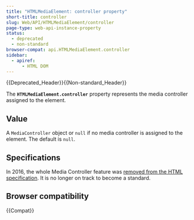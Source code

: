 ```yaml
---
title: "HTMLMediaElement: controller property"
short-title: controller
slug: Web/API/HTMLMediaElement/controller
page-type: web-api-instance-property
status:
  - deprecated
  - non-standard
browser-compat: api.HTMLMediaElement.controller
sidebar:
  - apiref:
      - HTML DOM
---
```


{{Deprecated_Header}}{{Non-standard_Header}}

The **`HTMLMediaElement.controller`** property represents the media controller assigned to the element.

## Value

A `MediaController` object or `null` if no media controller is assigned to the element. The default is `null`.

## Specifications

In 2016, the whole Media Controller feature was [removed from the HTML specification](https://github.com/w3c/html/issues/246). It is no longer on track to become a standard.

## Browser compatibility

{{Compat}}
